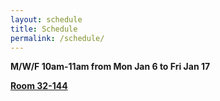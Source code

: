 ```yaml
---
layout: schedule
title: Schedule
permalink: /schedule/
---
```


**M/W/F 10am-11am from Mon Jan 6 to Fri Jan 17**

**[Room 32-144](https://whereis.mit.edu/?go=32)**
